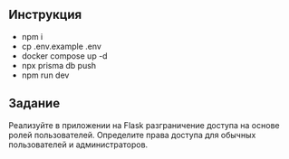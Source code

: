 ##  Инструкция
- npm i
- cp .env.example .env
- docker compose up -d
- npx prisma db push
- npm run dev

##  Задание
Реализуйте в приложении на Flask разграничение доступа на основе ролей пользователей. Определите права доступа для обычных пользователей и администраторов.